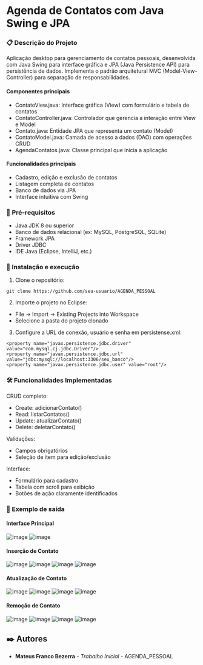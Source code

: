 # Agenda de Contatos com Java Swing e JPA

### 📋 Descrição do Projeto

Aplicação desktop para gerenciamento de contatos pessoais, desenvolvida com Java Swing para interface gráfica e JPA (Java Persistence API) para persistência de dados. Implementa o padrão arquitetural MVC (Model-View-Controller) para separação de responsabilidades.

#### Componentes principais

- ContatoView.java: Interface gráfica (View) com formulário e tabela de contatos
- ContatoController.java: Controlador que gerencia a interação entre View e Model
- Contato.java: Entidade JPA que representa um contato (Model)
- ContatoModel.java: Camada de acesso a dados (DAO) com operações CRUD
- AgendaContatos.java: Classe principal que inicia a aplicação

#### Funcionalidades principais

- Cadastro, edição e exclusão de contatos
- Listagem completa de contatos 
- Banco de dados via JPA
- Interface intuitiva com Swing

### 🔧 Pré-requisitos

- Java JDK 8 ou superior
- Banco de dados relacional (ex: MySQL, PostgreSQL, SQLite)
- Framework JPA
- Driver JDBC  
- IDE Java (Eclipse, IntelliJ, etc.)

### 🚀 Instalação e execução

1. Clone o repositório:

```
git clone https://github.com/seu-usuario/AGENDA_PESSOAL
```

2. Importe o projeto no Eclipse:
- File → Import → Existing Projects into Workspace
- Selecione a pasta do projeto clonado

3. Configure a URL de conexão, usuário e senha em persistense.xml:

```
<property name="javax.persistence.jdbc.driver" value="com.mysql.cj.jdbc.Driver"/>
<property name="javax.persistence.jdbc.url" value="jdbc:mysql://localhost:3306/seu_banco"/>
<property name="javax.persistence.jdbc.user" value="root"/>
```

### 🛠️ Funcionalidades Implementadas

CRUD completo:
- Create: adicionarContato()
- Read: listarContatos()
- Update: atualizarContato()
- Delete: deletarContato()

Validações:
- Campos obrigatórios
- Seleção de item para edição/exclusão

Interface:

- Formulário para cadastro
- Tabela com scroll para exibição
- Botões de ação claramente identificados

### 📝 Exemplo de saída

#### Interface Principal

![image](https://github.com/user-attachments/assets/1fdaff8d-ed3f-474d-a44e-4632f46a80ab)
![image](https://github.com/user-attachments/assets/a359a08a-520a-4c80-bb79-e1fed62725b1)


#### Inserção de Contato

![image](https://github.com/user-attachments/assets/a9e2e330-8ee6-4b42-b35d-59fc50835090)
![image](https://github.com/user-attachments/assets/f93f7a7f-930b-498b-8f0a-6316d7c3a424)
![image](https://github.com/user-attachments/assets/5e9b3830-d9a5-4497-bf56-6cbf24d80f97)
![image](https://github.com/user-attachments/assets/c37100d4-93dd-4d4c-a514-977bfa411081)


#### Atualização de Contato

![image](https://github.com/user-attachments/assets/8667cecd-5d76-48c5-bcc8-c1da1b8a6d11)
![image](https://github.com/user-attachments/assets/8035aea8-3d76-4d3b-8eff-b8e67b052f0e)
![image](https://github.com/user-attachments/assets/6d3d23b3-4ed1-494b-bc3e-273231df43a9)
![image](https://github.com/user-attachments/assets/988e6687-056d-4a9c-afab-ed2ffe004b0d)


#### Remoção de Contato

![image](https://github.com/user-attachments/assets/ec8ed18f-81a5-4cc7-ba74-d4f08124578c)
![image](https://github.com/user-attachments/assets/aa9b8c93-3dbf-40ae-b17a-4f5790319d91)
![image](https://github.com/user-attachments/assets/3dc4c181-2f0e-4086-9129-f21a96c798ef)
![image](https://github.com/user-attachments/assets/84c17dd0-2f32-434d-bdf3-01b7804a0f72)


## ✒️ Autores

* **Mateus Franco Bezerra** - *Trabalho Inicial* - AGENDA_PESSOAL
